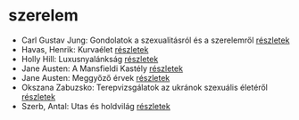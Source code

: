# szerelem

- Carl Gustav Jung: Gondolatok a szexualitásról és a szerelemről [részletek](_details/%7Bopf.creator%7D.md#id_770)
- Havas, Henrik: Kurvaélet [részletek](_details/%7Bopf.creator%7D.md#id_477)
- Holly Hill: Luxusnyalánkság [részletek](_details/%7Bopf.creator%7D.md#id_284)
- Jane Austen: A Mansfieldi Kastély [részletek](_details/%7Bopf.creator%7D.md#id_55)
- Jane Austen: Meggyőző érvek [részletek](_details/%7Bopf.creator%7D.md#id_996)
- Okszana Zabuzsko: Terepvizsgálatok az ukránok szexuális életéről [részletek](_details/%7Bopf.creator%7D.md#id_468)
- Szerb, Antal: Utas és holdvilág [részletek](_details/%7Bopf.creator%7D.md#id_387)
